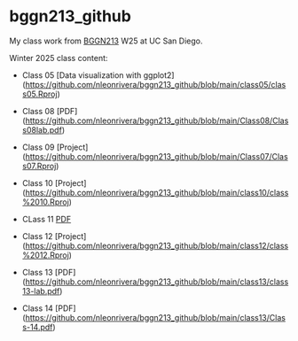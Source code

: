 # bggn213_github
My class work from [BGGN213](https://bioboot.github.io/bggn213_W25/schedule/#15) W25 at UC San Diego.


Winter 2025 class content:


- Class 05 [Data visualization with ggplot2] (https://github.com/nleonrivera/bggn213_github/blob/main/class05/class05.Rproj)

- Class 08 [PDF] (https://github.com/nleonrivera/bggn213_github/blob/main/Class08/Class08lab.pdf)

- Class 09 [Project] (https://github.com/nleonrivera/bggn213_github/blob/main/Class07/Class07.Rproj)

- Class 10 [Project] (https://github.com/nleonrivera/bggn213_github/blob/main/class10/class%2010.Rproj)

- CLass 11 [PDF](https://github.com/nleonrivera/bggn213_github/blob/main/class12/Class11_genomics_lab.pdf)

- Class 12 [Project] (https://github.com/nleonrivera/bggn213_github/blob/main/class12/class%2012.Rproj)

- Class 13 [PDF] (https://github.com/nleonrivera/bggn213_github/blob/main/class13/class13-lab.pdf)

- Class 14 [PDF] (https://github.com/nleonrivera/bggn213_github/blob/main/class13/Class-14.pdf)

